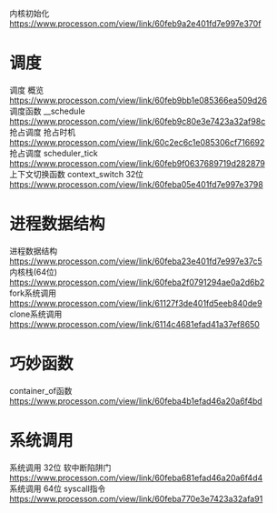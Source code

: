 内核初始化 https://www.processon.com/view/link/60feb9a2e401fd7e997e370f  

# 调度

调度 概览 https://www.processon.com/view/link/60feb9bb1e085366ea509d26  
调度函数 __schedule https://www.processon.com/view/link/60feb9c80e3e7423a32af98c  
抢占调度 抢占时机 https://www.processon.com/view/link/60c2ec6c1e085306cf716692  
抢占调度 scheduler_tick https://www.processon.com/view/link/60feb9f0637689719d282879  
上下文切换函数 context_switch 32位 https://www.processon.com/view/link/60feba05e401fd7e997e3798  

# 进程数据结构
进程数据结构 https://www.processon.com/view/link/60feba23e401fd7e997e37c5  
内核栈(64位) https://www.processon.com/view/link/60feba2f0791294ae0a2d6b2  
fork系统调用 https://www.processon.com/view/link/61127f3de401fd5eeb840de9  
clone系统调用 https://www.processon.com/view/link/6114c4681efad41a37ef8650  

# 巧妙函数
container_of函数 https://www.processon.com/view/link/60feba4b1efad46a20a6f4bd  

# 系统调用
系统调用 32位 软中断陷阱门 https://www.processon.com/view/link/60feba681efad46a20a6f4d4  
系统调用 64位 syscall指令 https://www.processon.com/view/link/60feba770e3e7423a32afa91  